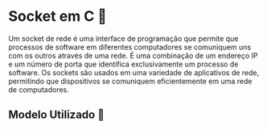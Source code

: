 # Socket em C 🎯
Um socket de rede é uma interface de programação que permite que processos de software em diferentes computadores se comuniquem uns com os outros através de uma rede. É uma combinação de um endereço IP e um número de porta que identifica exclusivamente um processo de software. Os sockets são usados em uma variedade de aplicativos de rede, permitindo que dispositivos se comuniquem eficientemente em uma rede de computadores.

## Modelo Utilizado 📝
